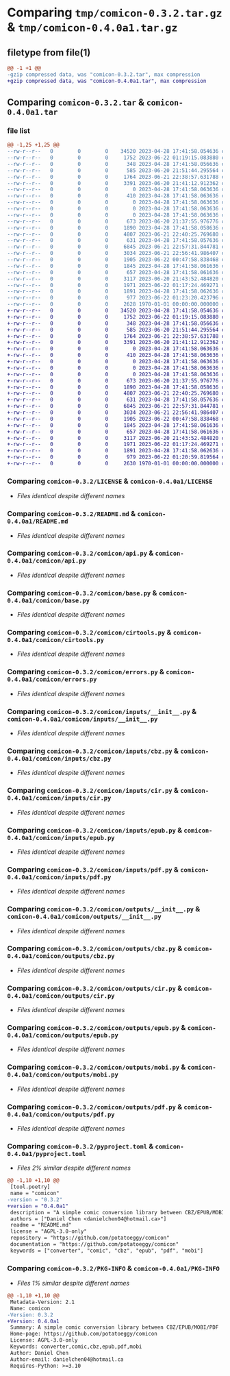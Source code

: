 # Comparing `tmp/comicon-0.3.2.tar.gz` & `tmp/comicon-0.4.0a1.tar.gz`

## filetype from file(1)

```diff
@@ -1 +1 @@
-gzip compressed data, was "comicon-0.3.2.tar", max compression
+gzip compressed data, was "comicon-0.4.0a1.tar", max compression
```

## Comparing `comicon-0.3.2.tar` & `comicon-0.4.0a1.tar`

### file list

```diff
@@ -1,25 +1,25 @@
--rw-r--r--   0        0        0    34520 2023-04-28 17:41:58.054636 comicon-0.3.2/LICENSE
--rw-r--r--   0        0        0     1752 2023-06-22 01:19:15.083880 comicon-0.3.2/README.md
--rw-r--r--   0        0        0      348 2023-04-28 17:41:58.056636 comicon-0.3.2/comicon/__init__.py
--rw-r--r--   0        0        0      585 2023-06-20 21:51:44.295564 comicon-0.3.2/comicon/api.py
--rw-r--r--   0        0        0     1764 2023-06-21 22:38:57.631788 comicon-0.3.2/comicon/base.py
--rw-r--r--   0        0        0     3391 2023-06-20 21:41:12.912362 comicon-0.3.2/comicon/cirtools.py
--rw-r--r--   0        0        0        0 2023-04-28 17:41:58.063636 comicon-0.3.2/comicon/common/__init__.py
--rw-r--r--   0        0        0      410 2023-04-28 17:41:58.063636 comicon-0.3.2/comicon/common/cbz.py
--rw-r--r--   0        0        0        0 2023-04-28 17:41:58.063636 comicon-0.3.2/comicon/common/cir.py
--rw-r--r--   0        0        0        0 2023-04-28 17:41:58.063636 comicon-0.3.2/comicon/common/epub.py
--rw-r--r--   0        0        0        0 2023-04-28 17:41:58.063636 comicon-0.3.2/comicon/common/pdf.py
--rw-r--r--   0        0        0      673 2023-06-20 21:37:55.976776 comicon-0.3.2/comicon/errors.py
--rw-r--r--   0        0        0     1890 2023-04-28 17:41:58.058636 comicon-0.3.2/comicon/inputs/__init__.py
--rw-r--r--   0        0        0     4807 2023-06-21 22:40:25.769680 comicon-0.3.2/comicon/inputs/cbz.py
--rw-r--r--   0        0        0      631 2023-04-28 17:41:58.057636 comicon-0.3.2/comicon/inputs/cir.py
--rw-r--r--   0        0        0     6845 2023-06-21 22:57:31.844781 comicon-0.3.2/comicon/inputs/epub.py
--rw-r--r--   0        0        0     3034 2023-06-21 22:56:41.986407 comicon-0.3.2/comicon/inputs/pdf.py
--rw-r--r--   0        0        0     1905 2023-06-22 00:47:58.838468 comicon-0.3.2/comicon/outputs/__init__.py
--rw-r--r--   0        0        0     1845 2023-04-28 17:41:58.061636 comicon-0.3.2/comicon/outputs/cbz.py
--rw-r--r--   0        0        0      657 2023-04-28 17:41:58.061636 comicon-0.3.2/comicon/outputs/cir.py
--rw-r--r--   0        0        0     3117 2023-06-20 21:43:52.484820 comicon-0.3.2/comicon/outputs/epub.py
--rw-r--r--   0        0        0     1971 2023-06-22 01:17:24.469271 comicon-0.3.2/comicon/outputs/mobi.py
--rw-r--r--   0        0        0     1891 2023-04-28 17:41:58.062636 comicon-0.3.2/comicon/outputs/pdf.py
--rw-r--r--   0        0        0      977 2023-06-22 01:23:20.423796 comicon-0.3.2/pyproject.toml
--rw-r--r--   0        0        0     2628 1970-01-01 00:00:00.000000 comicon-0.3.2/PKG-INFO
+-rw-r--r--   0        0        0    34520 2023-04-28 17:41:58.054636 comicon-0.4.0a1/LICENSE
+-rw-r--r--   0        0        0     1752 2023-06-22 01:19:15.083880 comicon-0.4.0a1/README.md
+-rw-r--r--   0        0        0      348 2023-04-28 17:41:58.056636 comicon-0.4.0a1/comicon/__init__.py
+-rw-r--r--   0        0        0      585 2023-06-20 21:51:44.295564 comicon-0.4.0a1/comicon/api.py
+-rw-r--r--   0        0        0     1764 2023-06-21 22:38:57.631788 comicon-0.4.0a1/comicon/base.py
+-rw-r--r--   0        0        0     3391 2023-06-20 21:41:12.912362 comicon-0.4.0a1/comicon/cirtools.py
+-rw-r--r--   0        0        0        0 2023-04-28 17:41:58.063636 comicon-0.4.0a1/comicon/common/__init__.py
+-rw-r--r--   0        0        0      410 2023-04-28 17:41:58.063636 comicon-0.4.0a1/comicon/common/cbz.py
+-rw-r--r--   0        0        0        0 2023-04-28 17:41:58.063636 comicon-0.4.0a1/comicon/common/cir.py
+-rw-r--r--   0        0        0        0 2023-04-28 17:41:58.063636 comicon-0.4.0a1/comicon/common/epub.py
+-rw-r--r--   0        0        0        0 2023-04-28 17:41:58.063636 comicon-0.4.0a1/comicon/common/pdf.py
+-rw-r--r--   0        0        0      673 2023-06-20 21:37:55.976776 comicon-0.4.0a1/comicon/errors.py
+-rw-r--r--   0        0        0     1890 2023-04-28 17:41:58.058636 comicon-0.4.0a1/comicon/inputs/__init__.py
+-rw-r--r--   0        0        0     4807 2023-06-21 22:40:25.769680 comicon-0.4.0a1/comicon/inputs/cbz.py
+-rw-r--r--   0        0        0      631 2023-04-28 17:41:58.057636 comicon-0.4.0a1/comicon/inputs/cir.py
+-rw-r--r--   0        0        0     6845 2023-06-21 22:57:31.844781 comicon-0.4.0a1/comicon/inputs/epub.py
+-rw-r--r--   0        0        0     3034 2023-06-21 22:56:41.986407 comicon-0.4.0a1/comicon/inputs/pdf.py
+-rw-r--r--   0        0        0     1905 2023-06-22 00:47:58.838468 comicon-0.4.0a1/comicon/outputs/__init__.py
+-rw-r--r--   0        0        0     1845 2023-04-28 17:41:58.061636 comicon-0.4.0a1/comicon/outputs/cbz.py
+-rw-r--r--   0        0        0      657 2023-04-28 17:41:58.061636 comicon-0.4.0a1/comicon/outputs/cir.py
+-rw-r--r--   0        0        0     3117 2023-06-20 21:43:52.484820 comicon-0.4.0a1/comicon/outputs/epub.py
+-rw-r--r--   0        0        0     1971 2023-06-22 01:17:24.469271 comicon-0.4.0a1/comicon/outputs/mobi.py
+-rw-r--r--   0        0        0     1891 2023-04-28 17:41:58.062636 comicon-0.4.0a1/comicon/outputs/pdf.py
+-rw-r--r--   0        0        0      979 2023-06-22 01:20:59.819564 comicon-0.4.0a1/pyproject.toml
+-rw-r--r--   0        0        0     2630 1970-01-01 00:00:00.000000 comicon-0.4.0a1/PKG-INFO
```

### Comparing `comicon-0.3.2/LICENSE` & `comicon-0.4.0a1/LICENSE`

 * *Files identical despite different names*

### Comparing `comicon-0.3.2/README.md` & `comicon-0.4.0a1/README.md`

 * *Files identical despite different names*

### Comparing `comicon-0.3.2/comicon/api.py` & `comicon-0.4.0a1/comicon/api.py`

 * *Files identical despite different names*

### Comparing `comicon-0.3.2/comicon/base.py` & `comicon-0.4.0a1/comicon/base.py`

 * *Files identical despite different names*

### Comparing `comicon-0.3.2/comicon/cirtools.py` & `comicon-0.4.0a1/comicon/cirtools.py`

 * *Files identical despite different names*

### Comparing `comicon-0.3.2/comicon/errors.py` & `comicon-0.4.0a1/comicon/errors.py`

 * *Files identical despite different names*

### Comparing `comicon-0.3.2/comicon/inputs/__init__.py` & `comicon-0.4.0a1/comicon/inputs/__init__.py`

 * *Files identical despite different names*

### Comparing `comicon-0.3.2/comicon/inputs/cbz.py` & `comicon-0.4.0a1/comicon/inputs/cbz.py`

 * *Files identical despite different names*

### Comparing `comicon-0.3.2/comicon/inputs/cir.py` & `comicon-0.4.0a1/comicon/inputs/cir.py`

 * *Files identical despite different names*

### Comparing `comicon-0.3.2/comicon/inputs/epub.py` & `comicon-0.4.0a1/comicon/inputs/epub.py`

 * *Files identical despite different names*

### Comparing `comicon-0.3.2/comicon/inputs/pdf.py` & `comicon-0.4.0a1/comicon/inputs/pdf.py`

 * *Files identical despite different names*

### Comparing `comicon-0.3.2/comicon/outputs/__init__.py` & `comicon-0.4.0a1/comicon/outputs/__init__.py`

 * *Files identical despite different names*

### Comparing `comicon-0.3.2/comicon/outputs/cbz.py` & `comicon-0.4.0a1/comicon/outputs/cbz.py`

 * *Files identical despite different names*

### Comparing `comicon-0.3.2/comicon/outputs/cir.py` & `comicon-0.4.0a1/comicon/outputs/cir.py`

 * *Files identical despite different names*

### Comparing `comicon-0.3.2/comicon/outputs/epub.py` & `comicon-0.4.0a1/comicon/outputs/epub.py`

 * *Files identical despite different names*

### Comparing `comicon-0.3.2/comicon/outputs/mobi.py` & `comicon-0.4.0a1/comicon/outputs/mobi.py`

 * *Files identical despite different names*

### Comparing `comicon-0.3.2/comicon/outputs/pdf.py` & `comicon-0.4.0a1/comicon/outputs/pdf.py`

 * *Files identical despite different names*

### Comparing `comicon-0.3.2/pyproject.toml` & `comicon-0.4.0a1/pyproject.toml`

 * *Files 2% similar despite different names*

```diff
@@ -1,10 +1,10 @@
 [tool.poetry]
 name = "comicon"
-version = "0.3.2"
+version = "0.4.0a1"
 description = "A simple comic conversion library between CBZ/EPUB/MOBI/PDF"
 authors = ["Daniel Chen <danielchen04@hotmail.ca>"]
 readme = "README.md"
 license = "AGPL-3.0-only"
 repository = "https://github.com/potatoeggy/comicon"
 documentation = "https://github.com/potatoeggy/comicon"
 keywords = ["converter", "comic", "cbz", "epub", "pdf", "mobi"]
```

### Comparing `comicon-0.3.2/PKG-INFO` & `comicon-0.4.0a1/PKG-INFO`

 * *Files 1% similar despite different names*

```diff
@@ -1,10 +1,10 @@
 Metadata-Version: 2.1
 Name: comicon
-Version: 0.3.2
+Version: 0.4.0a1
 Summary: A simple comic conversion library between CBZ/EPUB/MOBI/PDF
 Home-page: https://github.com/potatoeggy/comicon
 License: AGPL-3.0-only
 Keywords: converter,comic,cbz,epub,pdf,mobi
 Author: Daniel Chen
 Author-email: danielchen04@hotmail.ca
 Requires-Python: >=3.10
```

